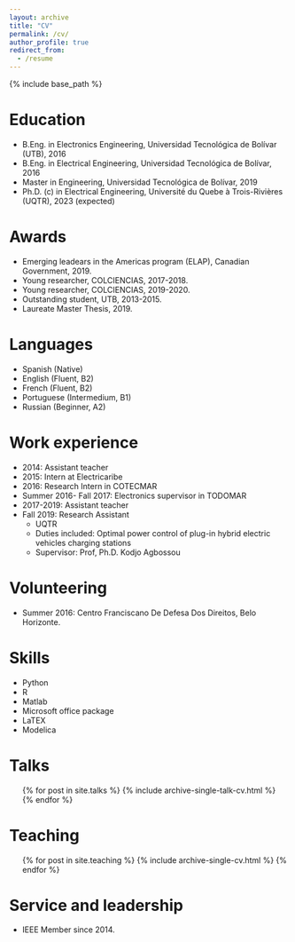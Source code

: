 ```yaml
---
layout: archive
title: "CV"
permalink: /cv/
author_profile: true
redirect_from:
  - /resume
---
```


{% include base_path %}

Education
======
* B.Eng. in Electronics Engineering, Universidad Tecnológica de Bolívar (UTB), 2016
* B.Eng. in Electrical Engineering, Universidad Tecnológica de Bolívar, 2016
* Master in Engineering, Universidad Tecnológica de Bolívar, 2019
* Ph.D. (c) in Electrical Engineering, Université du Quebe à Trois-Rivières (UQTR), 2023 (expected)


Awards
======

* Emerging leadears in the Americas program (ELAP), Canadian Government, 2019.
* Young researcher, COLCIENCIAS, 2017-2018.
* Young researcher, COLCIENCIAS, 2019-2020.
* Outstanding student, UTB, 2013-2015.
* Laureate Master Thesis, 2019.


Languages
======

* Spanish (Native)
* English (Fluent, B2)
* French (Fluent, B2)
* Portuguese (Intermedium, B1)
* Russian (Beginner, A2)

Work experience
======
* 2014: Assistant teacher 
* 2015: Intern at Electricaribe
* 2016: Research Intern in COTECMAR 
* Summer 2016- Fall 2017: Electronics supervisor in TODOMAR
* 2017-2019: Assistant teacher
* Fall 2019: Research Assistant
  * UQTR
  * Duties included: Optimal power control of plug-in hybrid electric vehicles charging stations
  * Supervisor: Prof, Ph.D. Kodjo Agbossou

  
Volunteering
======

* Summer 2016: Centro Franciscano De Defesa Dos Direitos, Belo Horizonte. 

Skills
======
* Python
* R
* Matlab
* Microsoft office package
* LaTEX 
* Modelica

  
Talks
======
  <ul>{% for post in site.talks %}
    {% include archive-single-talk-cv.html %}
  {% endfor %}</ul>
  
Teaching
======
  <ul>{% for post in site.teaching %}
    {% include archive-single-cv.html %}
  {% endfor %}</ul>
  
Service and leadership
======
* IEEE Member since 2014. 
